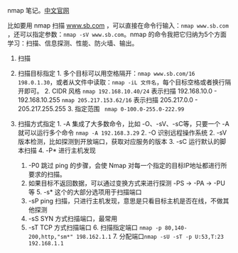 nmap 笔记。[中文官网](https://nmap.org/man/zh/index.html)

比如要用 nmap 扫描 www.sb.com ，可以直接在命令行输入：```nmap www.sb.com ```，还可以指定参数：```nmap -sV www.sb.com```。nmap 的命令我把它归纳为5个方面学习：扫描、信息探测、性能、防火墙、输出。

1. 扫描

  1. 扫描目标指定
    1. 多个目标可以用空格隔开：```nmap www.sb.com/16 198.0.1.30```，或者从文件中读取：```nmap -iL 文件名```，每个目标空格或者换行隔开即可。
    2. CIDR 风格
        ```nmap 192.168.10.40/24``` 表示扫描 192.168.10.0 - 192.168.10.255
        ```nmap 205.217.153.62/16``` 表示扫描 205.217.0.0 - 205.217.255.255
    3. 指定范围
       ``` nmap 0-100.0-255.0-222.99```
       
  2. 扫描方式指定
    1. -A 集成了大多数命令，比如 -O、-sV、-sC等，只要一个 -A 就可以运行多个命令 ```nmap -A 192.168.3.29```
    2. -O 识别远程操作系统
    2. -sV 版本检测，比如探测到开放端口，获取对应服务的版本
    3. -sC 运行默认的脚本扫描
    4. -P* 进行主机发现
      1. -P0 跳过 ping 的步骤，会使 Nmap 对每一个指定的目标IP地址都进行所要求的扫描。
      2. 如果目标不返回数据，可以通过变换方式来进行探测
        -PS -> -PA -> -PU 等
    5. -s* 这个的大部分选项用于扫描端口
      1. -sP ping 扫描，只进行主机发现，意思是只看目标主机是否在线，不做其他探测
      2. -sS SYN 方式扫描端口，最常用
      3. -sT TCP 方式扫描端口
    6. 扫描指定端口 ```nmap -p 80,140-200,http,"sm*" 198.162.1.1```
    7. 分配端口```nmap -sU -sT -p U:53,T:23 192.168.1.1```
    
